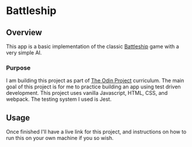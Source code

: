 # Battleship

## Overview

This app is a basic implementation of the classic [Battleship](https://en.wikipedia.org/wiki/Battleship_(game)) 
game with a very simple AI.

### Purpose

I am building this project as part of [The Odin Project](https://www.theodinproject.com) 
curriculum. The main goal of this project is for me to practice building an app using test driven development. 
This project uses vanilla Javascript, HTML, CSS, and webpack. The testing system I used is 
Jest.

## Usage

Once finished I'll have a live link for this project, and instructions on how to run this on your own machine if 
you so wish.
